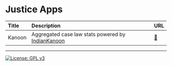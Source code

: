 # Justice Apps

|Title |Description |URL |
|:-----|:-----------|:---|
| Kanoon     | Aggregated case law stats powered by [IndianKanoon](indiankanoon.org/) |  [:link:](https://behindbars.shinyapps.io/Kanoon/)  |

---

[![License: GPL v3](https://img.shields.io/badge/License-GPLv3-blue.svg)](https://www.gnu.org/licenses/gpl-3.0)
